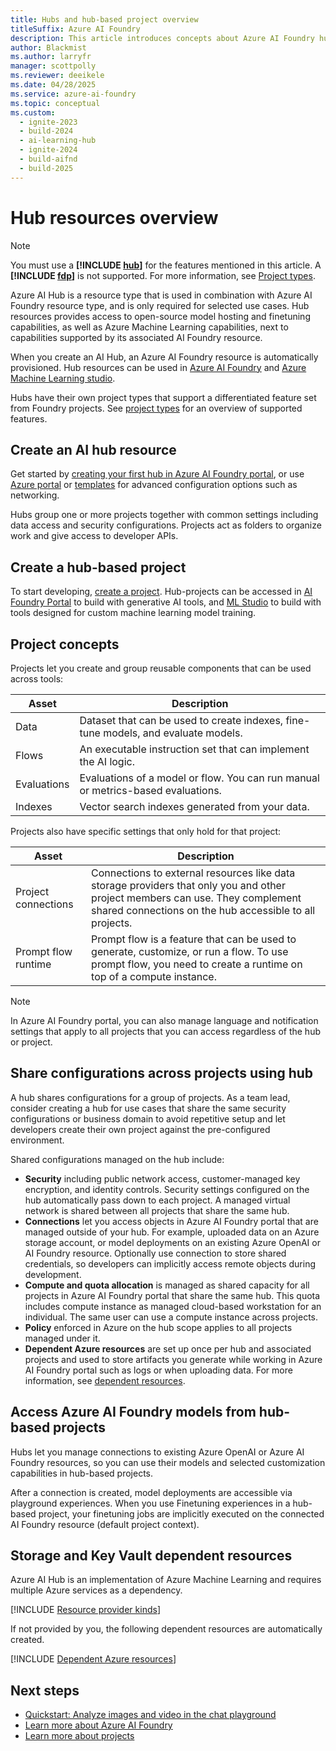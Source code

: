 ```yaml
---
title: Hubs and hub-based project overview
titleSuffix: Azure AI Foundry
description: This article introduces concepts about Azure AI Foundry hubs for your Azure AI Foundry projects.
author: Blackmist
ms.author: larryfr
manager: scottpolly
ms.reviewer: deeikele
ms.date: 04/28/2025
ms.service: azure-ai-foundry
ms.topic: conceptual
ms.custom:
  - ignite-2023
  - build-2024
  - ai-learning-hub
  - ignite-2024
  - build-aifnd
  - build-2025
---
```


# Hub resources overview

> [!NOTE]
> You must use a **[!INCLUDE [hub](../includes/hub-project-name.md)]** for the features mentioned in this article. A **[!INCLUDE [fdp](../includes/fdp-project-name.md)]** is not supported. For more information, see [Project types](../what-is-azure-ai-foundry.md#which-type-of-project-do-i-need).

Azure AI Hub is a resource type that is used in combination with Azure AI Foundry resource type, and is only required for selected use cases. Hub resources provides access to open-source model hosting and finetuning capabilities, as well as Azure Machine Learning capabilities, next to capabilities supported by its associated AI Foundry resource.

When you create an AI Hub, an Azure AI Foundry resource is automatically provisioned. Hub resources can be used in [Azure AI Foundry](https://ai.azure.com) and [Azure Machine Learning studio](https://ml.azure.com).

Hubs have their own project types that support a differentiated feature set from Foundry projects. See [project types](../what-is-azure-ai-foundry.md#which-type-of-project-do-i-need) for an overview of supported features.

## Create an AI hub resource

Get started by [creating your first hub in Azure AI Foundry portal](../how-to/create-azure-ai-resource.md), or use [Azure portal](../how-to/create-secure-ai-hub.md) or [templates](../how-to/create-azure-ai-hub-template.md) for advanced configuration options such as networking.

Hubs group one or more projects together with common settings including data access and security configurations. Projects act as folders to organize work and give access to developer APIs.

## Create a hub-based project

To start developing, [create a project](../how-to/create-projects.md). Hub-projects can be accessed in [AI Foundry Portal](https://ai.azure.com) to build with generative AI tools, and [ML Studio](https://ml.azure.com) to build with tools designed for custom machine learning model training.

## Project concepts

Projects let you create and group reusable components that can be used across tools:

| Asset | Description |
| --- | --- |
| Data | Dataset that can be used to create indexes, fine-tune models, and evaluate models. |
| Flows | An executable instruction set that can implement the AI logic.​​ |
| Evaluations | Evaluations of a model or flow. You can run manual or metrics-based evaluations. |
| Indexes | Vector search indexes generated from your data. |

Projects also have specific settings that only hold for that project:

| Asset | Description |
| --- | --- |
| Project connections | Connections to external resources like data storage providers that only you and other project members can use. They complement shared connections on the hub accessible to all projects.|
| Prompt flow runtime | Prompt flow is a feature that can be used to generate, customize, or run a flow. To use prompt flow, you need to create a runtime on top of a compute instance. |

> [!NOTE]
> In Azure AI Foundry portal, you can also manage language and notification settings that apply to all projects that you can access regardless of the hub or project.

## Share configurations across projects using hub

A hub shares configurations for a group of projects. As a team lead, consider creating a hub for use cases that share the same security configurations or business domain to avoid repetitive setup and let developers create their own project against the pre-configured environment.

Shared configurations managed on the hub include:
* **Security** including public network access, customer-managed key encryption, and identity controls. Security settings configured on the hub automatically pass down to each project. A managed virtual network is shared between all projects that share the same hub.
* **Connections** let you access objects in Azure AI Foundry portal that are managed outside of your hub. For example, uploaded data on an Azure storage account, or model deployments on an existing Azure OpenAI or AI Foundry resource. Optionally use connection to store shared credentials, so developers can implicitly access remote objects during development.
* **Compute and quota allocation** is managed as shared capacity for all projects in Azure AI Foundry portal that share the same hub. This quota includes compute instance as managed cloud-based workstation for an individual. The same user can use a compute instance across projects.
* **Policy** enforced in Azure on the hub scope applies to all projects managed under it.
* **Dependent Azure resources** are set up once per hub and associated projects and used to store artifacts you generate while working in Azure AI Foundry portal such as logs or when uploading data. For more information, see [dependent resources](#storage-and-key-vault-dependent-resources).

## Access Azure AI Foundry models from hub-based projects

Hubs let you manage connections to existing Azure OpenAI or Azure AI Foundry resources, so you can use their models and selected customization capabilities in hub-based projects. 

After a connection is created, model deployments are accessible via playground experiences. When you use Finetuning experiences in a hub-based project, your finetuning jobs are implicitly executed on the connected AI Foundry resource (default project context).

## Storage and Key Vault dependent resources

Azure AI Hub is an implementation of Azure Machine Learning and requires multiple Azure services as a dependency.

[!INCLUDE [Resource provider kinds](../includes/resource-provider-kinds.md)]

If not provided by you, the following dependent resources are automatically created.

[!INCLUDE [Dependent Azure resources](../includes/dependent-resources.md)]

## Next steps

- [Quickstart: Analyze images and video in the chat playground](/azure/ai-services/openai/gpt-v-quickstart)
- [Learn more about Azure AI Foundry](../what-is-azure-ai-foundry.md)
- [Learn more about projects](../how-to/create-projects.md?pivots=hub-project)
